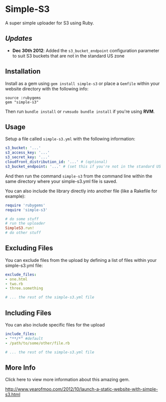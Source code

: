 # Simple-S3

A super simple uploader for S3 using Ruby.

## *Updates*
- **Dec 30th 2012**: Added the `s3_bucket_endpoint` configuration parameter to suit S3 buckets that are not in the standard US zone

## Installation

Install as a gem using `gem install simple-s3` or place a `Gemfile` within your website directory with the following info:

```gemfile
source :rubygems
gem "simple-s3"
``` 

Then run `bundle install` or `rvmsudo bundle install` if you're using **RVM**.

## Usage

Setup a file called `simple-s3.yml` with the following information:

```yaml
s3_bucket: '...'
s3_access_key: '...'
s3_secret_key: '...'
cloudfront_distribution_id: '...' # (optional)
s3_bucket_endpoint: '...' # (set this if you're not in the standard US zone)
```

And then run the command `simple-s3` from the command line within the same directory where your simple-s3.yml file is saved.

You can also include the library directly into another file (like a Rakefile for example):

```ruby
require 'rubygems'
require 'simple-s3'

# do some stuff
# run the uploader
SimpleS3.run!
# do other stuff
```

## Excluding Files

You can exclude files from the upload by defining a list of files within your simple-s3.yml file:

```yaml
exclude_files:
- one.html
- two.rb
- three.something

# ... the rest of the simple-s3.yml file
```

## Including Files

You can also include specific files for the upload

```yaml
include_files:
- "**/*" #default
- /path/to/some/other/file.rb

# ... the rest of the simple-s3.yml file
```

## More Info

Click here to view more information about this amazing gem.

http://www.yearofmoo.com/2012/10/launch-a-static-website-with-simple-s3.html
